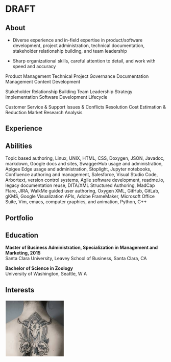 # **DRAFT**
## **About**

* Diverse experience and in-field expertise in product/software development, project administration, technical documentation, stakeholder relationship building, and team leadership

* Sharp organizational skills, careful attention to detail, and work with speed and accuracy


Product Management
Technical Project Governance
Documentation Management
Content Development

Stakeholder Relationship Building
Team Leadership
Strategy Implementation
Software Development Lifecycle

Customer Service & Support
Issues & Conflicts Resolution
Cost Estimation & Reduction
Market Research Analysis


## **Experience**

## **Abilities**

Topic based authoring, Linux, UNIX, HTML, CSS, Doxygen, JSON, Javadoc, markdown, Google docs and sites, SwaggerHub usage and administration, Apigee Edge usage and administration, Stoplight, Jupyter notebooks, Confluence authoring and management, Salesforce, Visual Studio Code, Arbortext, version control systems, Agile software development, readme.io, legacy documentation reuse, DITA/XML Structured Authoring, MadCap Flare, JIRA, WalkMe guided user authoring, Oxygen XML, GitHub, GitLab, gKMS, Google Visualization APIs, Adobe FrameMaker, Microsoft Office Suite, Vim, emacs, computer graphics, and animation, Python, C++

## **Portfolio**

## **Education**

**Master of Business Administration, Specialization in Management and Marketing, 2015**  
Santa Clara University, Leavey School of Business, Santa Clara, CA

**Bachelor of Science in Zoology**  
University of Washington, Seattle, W A


## **Interests**

![](Capture.PNG)
    

